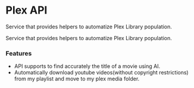 # Plex API

Service that provides helpers to automatize Plex Library population.

Service that provides helpers to automatize Plex Library population.

### Features

- API supports to find accurately the title of a movie using AI.
- Automatically download youtube videos(without copyright restrictions) from my playlist and move to my plex media folder.
